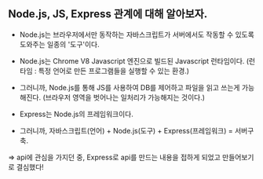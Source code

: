 ## Node.js, JS, Express 관계에 대해 알아보자.

- Node.js는 브라우저에서만 동작하는 자바스크립트가 서버에서도 작동할 수 있도록 도와주는 일종의 '도구'이다.
- Node.js는 Chrome V8 Javascript 엔진으로 빌드된 Javascript 런타임이다. (런타임 : 특정 언어로 만든 프로그램들을 실행할 수 있는 환경.)
- 그러니까, Node.js를 통해 JS를 사용하여 DB를 제어하고 파일을 읽고 쓰는게 가능해진다. (브라우저 영역을 벗어나는 일처리가 가능해지는 것이다.)

  
- Express는 Node.js의 프레임워크이다.
- 그러니까, 자바스크립트(언어) + Node.js(도구) + Express(프레임워크) = 서버구축.


=> api에 관심을 가지던 중, Express로 api를 만드는 내용을 접하게 되었고 만들어보기로 결심했다!
